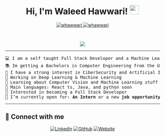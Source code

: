 <h1 align="center">
Hi, I'm Waleed Hawwari!
<a href="https://github.com/Whawwari" target="_self">
		<img src="https://media.giphy.com/media/hvRJCLFzcasrR4ia7z/giphy.gif" width="30">
	</a>
</h1>
<p align="center">
	<a href="https://github.com/Whawwari">
		<img src="https://komarev.com/ghpvc/?username=whawwari&label=Profile%20views&color=0e75b6&style=flat" alt="whawwari" />
	</a>
	<a href="https://github.com/Whawwari">
		<img src="https://img.shields.io/github/followers/whawwari?label=Followers" alt="whawwari" />
	</a>
</p>
<br/>
<p align="center">
	<a href="https://github.com/Whawwari">
		<img src="https://readme-typing-svg.herokuapp.com?lines=Computer+Science+Student;Full+Stack+Web+Developer;Freelancer;DS%20|%20AI%20|%20ML%20Enthusiastic;Always%20learning%20new%20things&center=true&width=380&height=45">
	</a>
</p>

<hr>

<pre>
💻 I am a self taught Full Stack Developer and a Machine Learning Developer
📚 Im getting a Bachelors in Computer Engineering from the University of Guelph
📝 I have a strong interest in CiberSecurity and Artificial Intelligence
🔭 Working on Deep Learning & Machine Learning
🌱 Learning about Computer Vision and Machine Learning stuff
🌟 Main languages: React ts, Java, and python soon
🚩 Interested in becoming a Full Stack Developer
🤔 I’m currently open for: <b>An Intern</b> or a new <b>job opportunity</b>, this is <a href="https://drive.google.com/file/d/1OL-pYjC8jb3u3bbqLswQooZkah4ExeZf/view?usp=sharing" target="_blank">MY RESUME.</a>
</pre>
<hr>

## 🤝 Connect with me

<p align="center">
    <a href="https://www.linkedin.com/in/waleed-hawwari/ target="_blank""><img src="https://img.shields.io/badge/linkedin-%230A66C2.svg?style=plastic&logo=linkedin&logoColor=white" alt="LinkedIn"/></a>
    <a href="https://github.com/Whawwari" target="_blank"><img src="https://img.shields.io/badge/github-%23181717.svg?style=plastic&logo=github&logoColor=white" alt="GitHub"/></a>
    <a href="https://whawwari.github.io" target="_blank"><img src="https://img.shields.io/badge/Website-%237D899C.svg?style=plastic&logo=google-chrome&logoColor=white" alt="Website"/></a>
</p>
